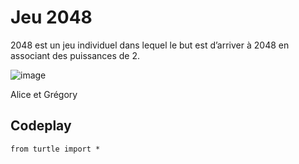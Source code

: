 # Jeu 2048

2048 est un jeu individuel dans lequel le but est d’arriver à 2048 en associant des puissances de 2.

![image](https://user-images.githubusercontent.com/89935590/166827743-4511b79d-c453-41c3-bd73-c242957afa70.jpeg)


Alice et Grégory

## Codeplay

```{codeplay}
from turtle import *

```

